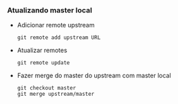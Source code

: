 ### Atualizando master local

 - Adicionar remote upstream

       git remote add upstream URL

 - Atualizar remotes

       git remote update

 - Fazer merge do master do upstream com master local

       git checkout master
       git merge upstream/master
